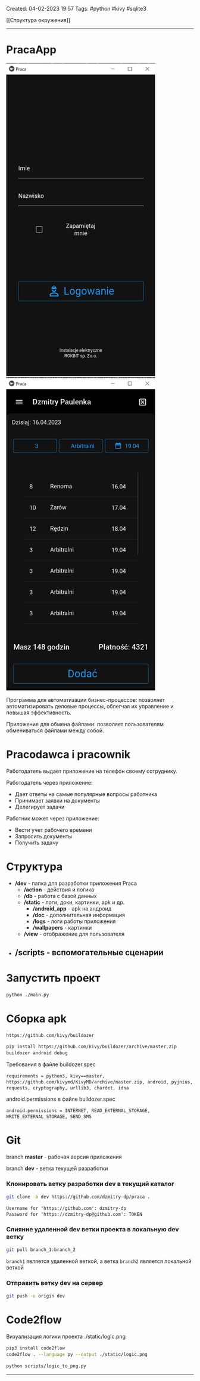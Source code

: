 Created: 04-02-2023 19:57
Tags: #python #kivy #sqlite3

[[Структура окружения]]
___
# PracaApp

<div>
	<img src="./dev/static/Pasted image 20230416133932.png" width="400" height="840" style="margin-right: 10px; display: inline-block;">
	<img src="./dev/static/Pasted image 20230416134442.png" width="400" height="840" style="margin-right: 10px; display: inline-block;">
</div>

Программа для автоматизации бизнес-процессов: позволяет автоматизировать деловые процессы, облегчая их управление и повышая эффективность.

Приложение для обмена файлами: позволяет пользователям обмениваться файлами между собой.

# Pracodawca i pracownik

Работодатель выдает приложение на телефон своему сотруднику.

Работодатель через приложение:
- Дает ответы на самые популярные вопросы работника
- Принимает заявки на документы
- Делегирует задачи

Работник может через приложение:
- Вести учет рабочего времени
- Запросить документы
- Получить задачу

# Структура

- **/dev** - папка для разработки приложения Praca
	- **/action** - действия и логика
	- **/db** - работа с базой данных
	- **/static** - логи, доки, картинки, apk и др.
		- **/android_app** - apk на андроид
		- **/doc** - дополнительная информация
		- **/logs** - логи работы приложения
		- **/wallpapers** - картинки
	- **/view** - отображение для пользователя
- **/scripts** - вспомогательные сценарии
	- 

# Запустить проект

```bash
python ./main.py
```

# Сборка apk

	https://github.com/kivy/buildozer

```bash
pip install https://github.com/kivy/buildozer/archive/master.zip
buildozer android debug
```

Требования в файле buildozer.spec

	requirements = python3, kivy==master, https://github.com/kivymd/KivyMD/archive/master.zip, android, pyjnius, requests, cryptography, urllib3, chardet, idna

android.permissions в файле buildozer.spec

	android.permissions = INTERNET, READ_EXTERNAL_STORAGE, WRITE_EXTERNAL_STORAGE, SEND_SMS

# Git

branch **master** - рабочая версия приложения

branch **dev** - ветка текущей разработки

### Клонировать ветку разработки dev в текущий каталог

```bash
git clone -b dev https://github.com/dzmitry-dp/praca .
```
	Username for 'https://github.com': dzmitry-dp
	Password for 'https://dzmitry-dp@github.com': TOKEN

### Слияние удаленной dev ветки проекта в локальную dev ветку

```bash
git pull branch_1:branch_2
```

`branch1` является удаленной веткой, а ветка `branch2` является локальной веткой

### Отправить ветку dev на сервер

```bash
git push -u origin dev
```

# Code2flow
Визуализация логики проекта ./static/logic.png

```bash
pip3 install code2flow
code2flow . --language py --output ./static/logic.png 
```

```bash
python scripts/logic_to_png.py
```

___

